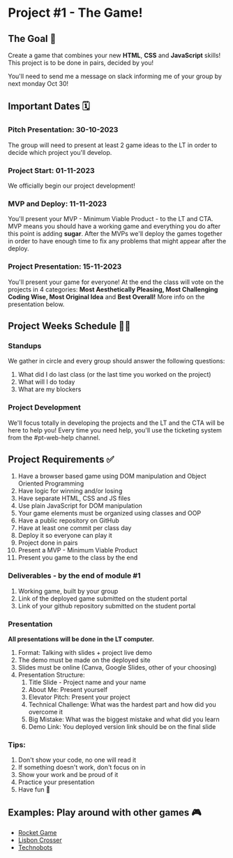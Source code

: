# Project #1 - The Game!

## The Goal 🎯

Create a game that combines your new **HTML**, **CSS** and **JavaScript** skills! This project is to be done in pairs, decided by you!

You'll need to send me a message on slack informing me of your group by next monday Oct 30!

## Important Dates 🗓️

### Pitch Presentation: 30-10-2023

The group will need to present at least 2 game ideas to the LT in order to decide which project you'll develop.

### Project Start: 01-11-2023

We officially begin our project development!

### MVP and Deploy: 11-11-2023

You'll present your MVP - Minimum Viable Product - to the LT and CTA. MVP means you should have a working game and everything you do after this point is adding **sugar**. After the MVPs we'll deploy the games together in order to have enough time to fix any problems that might appear after the deploy.

### Project Presentation: 15-11-2023

You'll present your game for everyone! At the end the class will vote on the projects in 4 categories: **Most Aesthetically Pleasing, Most Challenging Coding Wise, Most Original Idea** and **Best Overall!** More info on the presentation below.

## Project Weeks Schedule 👩‍💻

### Standups

We gather in circle and every group should answer the following questions:

1. What did I do last class (or the last time you worked on the project)
2. What will I do today
3. What are my blockers

### Project Development

We'll focus totally in developing the projects and the LT and the CTA will be here to help you! Every time you need help, you'll use the ticketing system from the #pt-web-help channel.

## Project Requirements ✅

1. Have a browser based game using DOM manipulation and Object Oriented Programming
1. Have logic for winning and/or losing
1. Have separate HTML, CSS and JS files
1. Use plain JavaScript for DOM manipulation
1. Your game elements must be organized using classes and OOP
1. Have a public repository on GitHub
1. Have at least one commit per class day
1. Deploy it so everyone can play it
1. Project done in pairs
1. Present a MVP - Minimum Viable Product
1. Present you game to the class by the end

### Deliverables - by the end of module #1

1. Working game, built by your group
2. Link of the deployed game submitted on the student portal
3. Link of your github repository submitted on the student portal

### Presentation

**All presentations will be done in the LT computer.**

1. Format: Talking with slides + project live demo
2. The demo must be made on the deployed site
3. Slides must be online (Canva, Google Slides, other of your choosing)
4. Presentation Structure:
   1. Title Slide - Project name and your name
   2. About Me: Present yourself
   3. Elevator Pitch: Present your project
   4. Technical Challenge: What was the hardest part and how did you overcome it
   5. Big Mistake: What was the biggest mistake and what did you learn
   6. Demo Link: You deployed version link should be on the final slide

### Tips:

1. Don't show your code, no one will read it
2. If something doesn't work, don't focus on in
3. Show your work and be proud of it
4. Practice your presentation
5. Have fun 🚀

## Examples: Play around with other games 🎮

- [Rocket Game](https://filipaflora.github.io/rocket-game/)
- [Lisbon Crosser](https://gosamat.github.io/lisbon-crosser-js-game/)
- [Technobots](https://brcunha3000.github.io/technobots-thegame-js-game/)
